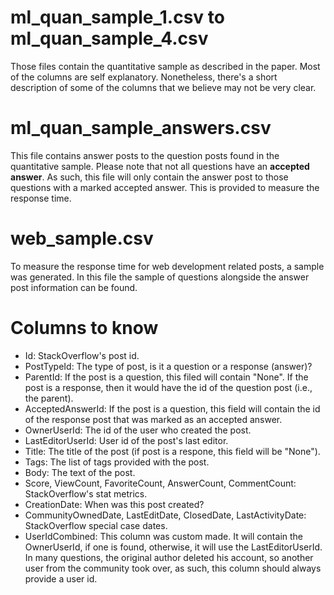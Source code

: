 # ml_quan_sample_1.csv to ml_quan_sample_4.csv
Those files contain the quantitative sample as described in the paper. Most of the columns are self explanatory.  Nonetheless, there's a short description of some of the columns that we believe may not be very clear.

# ml_quan_sample_answers.csv
This file contains answer posts to the question posts found in the quantitative sample. Please note that not all questions have an **accepted answer**. As such, this file will only contain the answer post to those questions with a marked accepted answer. This is provided to measure the response time.

# web_sample.csv
To measure the response time for web development related posts, a sample was generated. In this file the sample of questions alongside the answer post information can be found.

# Columns to know
- Id: StackOverflow's post id.
- PostTypeId: The type of post, is it a question or a response (answer)?
- ParentId: If the post is a question, this filed will contain "None". If the post is a response, then it would have the id of the question post (i.e., the parent).
- AcceptedAnswerId: If the post is a question, this field will contain the id of the response post that was marked as an accepted answer.
- OwnerUserId: The id of the user who created the post.
- LastEditorUserId: User id of the post's last editor.
- Title: The title of the post (if post is a respone, this field will be "None").
- Tags: The list of tags provided with the post.
- Body: The text of the post.
- Score, ViewCount, FavoriteCount, AnswerCount, CommentCount: StackOverflow's stat metrics.
- CreationDate: When was this post created?
- CommunityOwnedDate, LastEditDate, ClosedDate, LastActivityDate: StackOverflow special case dates.
- UserIdCombined: This column was custom made. It will contain the OwnerUserId, if one is found, otherwise, it will use the LastEditorUserId. In many questions, the original author deleted his account, so another user from the community took over, as such, this column should always provide a user id.


